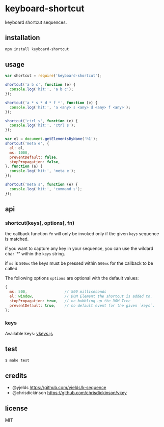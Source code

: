 

# keyboard-shortcut

keyboard shortcut sequences.

## installation

```bash
npm install keyboard-shortcut
```

## usage

```js
var shortcut = require('keyboard-shortcut');

shortcut('a b c', function (e) {
  console.log('hit:', 'a b c');
});

shortcut('a * s * d * f *', function (e) {
  console.log('hit:', 'a <any> s <any> d <any> f <any>');
});

shortcut('ctrl s', function (e) {
  console.log('hit:', 'ctrl s');
});

var el = document.getElementsByName('h1');
shortcut('meta e', {
  el: el,
  ms: 1000,
  preventDefault: false,
  stopPropagation: false,
}, function (e) {
  console.log('hit:', 'meta e');
});

shortcut('meta s', function (e) {
  console.log('hit:', 'command s');
});

```

## api

### shortcut(keys[, options], fn)

the callback function `fn` will only be invoked only if
the given `keys` sequence is matched.

if you want to capture any key in your sequence, you can use the wildard char '*' within the `keys` string.

if `ms` is `500ms` the keys must be pressed within `500ms` for
the callback to be called.



The following options `options` are optional with the default values:
```js
{
  ms: 500,                 // 500 milliseconds
  el: window,              // DOM Element the shortcut is added to.
  stopPropagation: true,   // no bubbling up the DOM Tree
  preventDefault: true,    // no default event for the given `keys`.
};
```


### keys

Available keys: [vkeys.js](https://github.com/intesso/vkeys/blob/master/vkeys.js)

## test

```bash
$ make test
```

## credits

 - @yjelds https://github.com/yields/k-sequence
 - @chrisdickinson https://github.com/chrisdickinson/vkey


## license

 MIT
